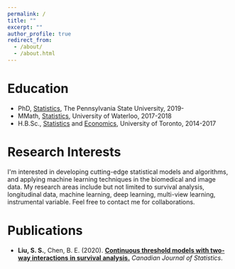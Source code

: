 ```yaml
---
permalink: /
title: ""
excerpt: ""
author_profile: true
redirect_from: 
  - /about/
  - /about.html
---
```



# Education
* PhD, [Statistics](https://stat.psu.edu), The Pennsylvania State University, 2019-
* MMath, [Statistics](https://uwaterloo.ca/statistics-and-actuarial-science/), University of Waterloo, 2017-2018
* H.B.Sc., [Statistics](https://www.statistics.utoronto.ca) and [Economics](https://www.economics.utoronto.ca), University of Toronto, 2014-2017

# Research Interests
I'm interested in developing cutting-edge statistical models and algorithms, and applying machine learning techniques in the biomedical and image data. My research areas include but not limited to survival analysis, longitudinal data, machine learning, deep learning, multi-view learning, instrumental variable.
Feel free to contact me for collaborations.

# Publications
* <b>Liu, S. S.</b>, Chen, B. E. (2020). <b>[Continuous threshold models with two-way interactions in survival analysis.](https://onlinelibrary.wiley.com/journal/1708945x)</b> <i>Canadian Journal of Statistics</i>. 
